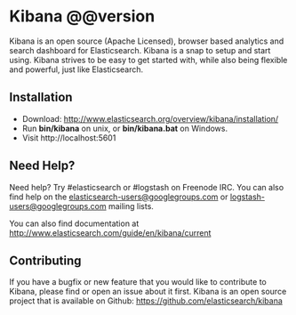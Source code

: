 # Kibana @@version

Kibana is an open source (Apache Licensed), browser based analytics and search dashboard for Elasticsearch. Kibana is a snap to setup and start using. Kibana strives to be easy to get started with, while also being flexible and powerful, just like Elasticsearch.

## Installation

* Download: http://www.elasticsearch.org/overview/kibana/installation/
* Run **bin/kibana** on unix, or **bin/kibana.bat** on Windows.
* Visit http://localhost:5601

## Need Help?

Need help? Try #elasticsearch or #logstash on Freenode IRC. You can also find help on the elasticsearch-users@googlegroups.com or logstash-users@googlegroups.com mailing lists.

You can also find documentation at http://www.elasticsearch.com/guide/en/kibana/current

## Contributing

If you have a bugfix or new feature that you would like to contribute to Kibana, please find or open an issue about it first. Kibana is an open source project that is available on Github: https://github.com/elasticsearch/kibana

